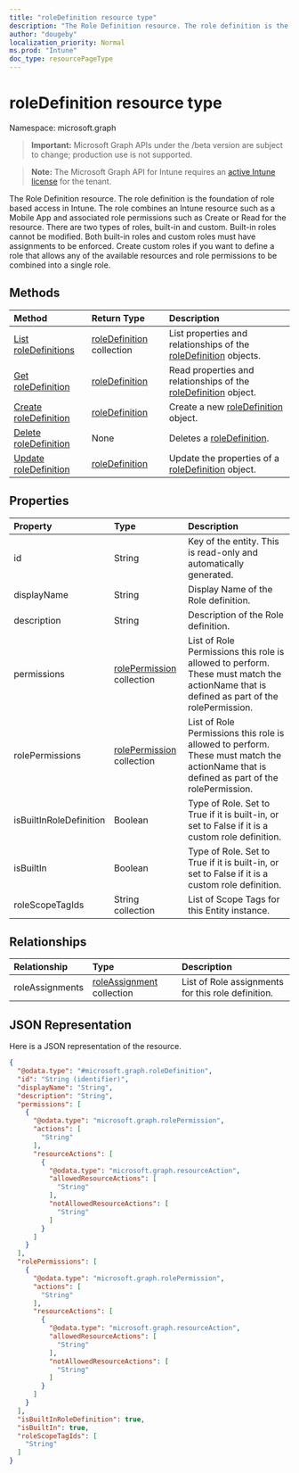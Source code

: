 ```yaml
---
title: "roleDefinition resource type"
description: "The Role Definition resource. The role definition is the foundation of role based access in Intune. The role combines an Intune resource such as a Mobile App and associated role permissions such as Create or Read for the resource. There are two types of roles, built-in and custom. Built-in roles cannot be modified. Both built-in roles and custom roles must have assignments to be enforced. Create custom roles if you want to define a role that allows any of the available resources and role permissions to be combined into a single role."
author: "dougeby"
localization_priority: Normal
ms.prod: "Intune"
doc_type: resourcePageType
---
```


# roleDefinition resource type

Namespace: microsoft.graph

> **Important:** Microsoft Graph APIs under the /beta version are subject to change; production use is not supported.

> **Note:** The Microsoft Graph API for Intune requires an [active Intune license](https://go.microsoft.com/fwlink/?linkid=839381) for the tenant.

The Role Definition resource. The role definition is the foundation of role based access in Intune. The role combines an Intune resource such as a Mobile App and associated role permissions such as Create or Read for the resource. There are two types of roles, built-in and custom. Built-in roles cannot be modified. Both built-in roles and custom roles must have assignments to be enforced. Create custom roles if you want to define a role that allows any of the available resources and role permissions to be combined into a single role.

## Methods
|Method|Return Type|Description|
|:---|:---|:---|
|[List roleDefinitions](../api/intune-rbac-roledefinition-list.md)|[roleDefinition](../resources/intune-rbac-roledefinition.md) collection|List properties and relationships of the [roleDefinition](../resources/intune-rbac-roledefinition.md) objects.|
|[Get roleDefinition](../api/intune-rbac-roledefinition-get.md)|[roleDefinition](../resources/intune-rbac-roledefinition.md)|Read properties and relationships of the [roleDefinition](../resources/intune-rbac-roledefinition.md) object.|
|[Create roleDefinition](../api/intune-rbac-roledefinition-create.md)|[roleDefinition](../resources/intune-rbac-roledefinition.md)|Create a new [roleDefinition](../resources/intune-rbac-roledefinition.md) object.|
|[Delete roleDefinition](../api/intune-rbac-roledefinition-delete.md)|None|Deletes a [roleDefinition](../resources/intune-rbac-roledefinition.md).|
|[Update roleDefinition](../api/intune-rbac-roledefinition-update.md)|[roleDefinition](../resources/intune-rbac-roledefinition.md)|Update the properties of a [roleDefinition](../resources/intune-rbac-roledefinition.md) object.|

## Properties
|Property|Type|Description|
|:---|:---|:---|
|id|String|Key of the entity. This is read-only and automatically generated.|
|displayName|String|Display Name of the Role definition.|
|description|String|Description of the Role definition.|
|permissions|[rolePermission](../resources/intune-rbac-rolepermission.md) collection|List of Role Permissions this role is allowed to perform. These must match the actionName that is defined as part of the rolePermission.|
|rolePermissions|[rolePermission](../resources/intune-rbac-rolepermission.md) collection|List of Role Permissions this role is allowed to perform. These must match the actionName that is defined as part of the rolePermission.|
|isBuiltInRoleDefinition|Boolean|Type of Role. Set to True if it is built-in, or set to False if it is a custom role definition.|
|isBuiltIn|Boolean|Type of Role. Set to True if it is built-in, or set to False if it is a custom role definition.|
|roleScopeTagIds|String collection|List of Scope Tags for this Entity instance.|

## Relationships
|Relationship|Type|Description|
|:---|:---|:---|
|roleAssignments|[roleAssignment](../resources/intune-rbac-roleassignment.md) collection|List of Role assignments for this role definition.|

## JSON Representation
Here is a JSON representation of the resource.
<!-- {
  "blockType": "resource",
  "keyProperty": "id",
  "@odata.type": "microsoft.graph.roleDefinition"
}
-->
``` json
{
  "@odata.type": "#microsoft.graph.roleDefinition",
  "id": "String (identifier)",
  "displayName": "String",
  "description": "String",
  "permissions": [
    {
      "@odata.type": "microsoft.graph.rolePermission",
      "actions": [
        "String"
      ],
      "resourceActions": [
        {
          "@odata.type": "microsoft.graph.resourceAction",
          "allowedResourceActions": [
            "String"
          ],
          "notAllowedResourceActions": [
            "String"
          ]
        }
      ]
    }
  ],
  "rolePermissions": [
    {
      "@odata.type": "microsoft.graph.rolePermission",
      "actions": [
        "String"
      ],
      "resourceActions": [
        {
          "@odata.type": "microsoft.graph.resourceAction",
          "allowedResourceActions": [
            "String"
          ],
          "notAllowedResourceActions": [
            "String"
          ]
        }
      ]
    }
  ],
  "isBuiltInRoleDefinition": true,
  "isBuiltIn": true,
  "roleScopeTagIds": [
    "String"
  ]
}
```




